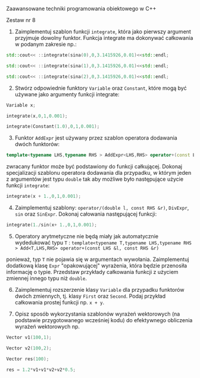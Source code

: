 Zaawansowane techniki programowania obiektowego w C++

Zestaw nr 8

1. Zaimplementuj szablon funkcji `integrate`, która jako pierwszy argument przyjmuje dowolny funktor. Funkcja integrate ma dokonywać całkowania w podanym zakresie np.:

```c++
std::cout<< ::integrate(sina(0),0,3.1415926,0.01)<<std::endl;

std::cout<< ::integrate(sina(1),0,3.1415926,0.01)<<std::endl;

std::cout<< ::integrate(sina(2),0,3.1415926,0.01)<<std::endl;

```

2. Stwórz odpowiednie funktory `Variable` oraz `Constant`, które mogą być używane jako argumenty funkcji integrate:

```c++
Variable x;

integrate(x,0,1,0.001);

integrate(Constant(1.0),0,1,0.001);
```
3. Funktor `AddExpr` jest używany przez szablon operatora dodawania dwóch funktorów:

```c++
template<typename LHS,typename RHS > AddExpr<LHS,RHS> operator+(const LHS &l, const RHS &r)
```
zwracany funktor może być podstawiony do funkcji całkującej. Dokonaj specjalizacji szablonu operatora dodawania dla przypadku, w którym jeden z argumentów jest typu `double` tak aby możliwe było następujące użycie funkcji `integrate`:

```c++
integrate(x + 1.,0,1,0.001);
```

4. Zaimplementuj szablony: `operator/(double l, const RHS &r)`, `DivExpr`, `sin` oraz `SinExpr`. Dokonaj całowania następującej funkcji:

```c++
integrate(1./sin(x+ 1.,0,1,0.001);
```

5. Operatory arytmetyczne nie będą miały jak automatycznie wydedukować typu `T` : `template<typename T,typename LHS,typename RHS > Add<T,LHS,RHS> operator+(const LHS &l, const RHS &r)`

ponieważ, typ `T` nie pojawia się w argumentach wywołania. Zaimplementuj dodatkową klasę `Expr` "opakowującej" wyrażenia, która będzie przenosiła informację o typie. Przedstaw przykłady całkowania funkcji z użyciem zmiennej innego typu niż `double`.

6. Zaimplementuj rozszerzenie klasy `Variable` dla przypadku funktorów dwóch zmiennych, tj. klasy `First` oraz `Second`. Podaj przykład całkowania prostej funkcji np. `x + y`.

7. Opisz sposób wykorzystania szablonów wyrażeń wektorowych (na podstawie przygotowanego wcześniej kodu) do efektywnego obliczenia wyrażeń wektorowych np.

```c++
Vector v1(100,1);

Vector v2(100,2);

Vector res(100);

res = 1.2*v1+v1*v2+v2*0.5;
```